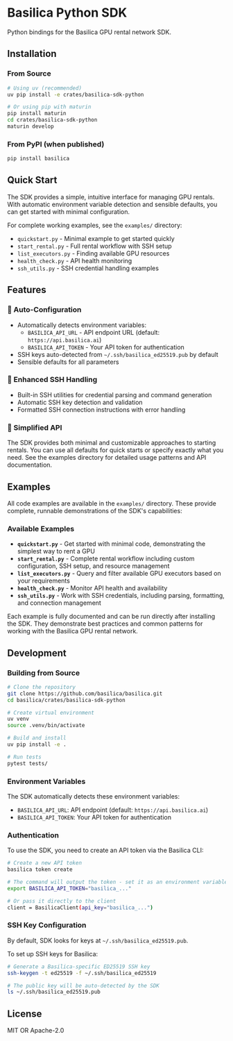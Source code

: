 # Basilica Python SDK

Python bindings for the Basilica GPU rental network SDK.

## Installation

### From Source

```bash
# Using uv (recommended)
uv pip install -e crates/basilica-sdk-python

# Or using pip with maturin
pip install maturin
cd crates/basilica-sdk-python
maturin develop
```

### From PyPI (when published)

```bash
pip install basilica
```

## Quick Start

The SDK provides a simple, intuitive interface for managing GPU rentals. With automatic environment variable detection and sensible defaults, you can get started with minimal configuration.

For complete working examples, see the `examples/` directory:
- `quickstart.py` - Minimal example to get started quickly
- `start_rental.py` - Full rental workflow with SSH setup
- `list_executors.py` - Finding available GPU resources
- `health_check.py` - API health monitoring
- `ssh_utils.py` - SSH credential handling examples

## Features

### 🚀 Auto-Configuration
- Automatically detects environment variables:
  - `BASILICA_API_URL` - API endpoint URL (default: `https://api.basilica.ai`)
  - `BASILICA_API_TOKEN` - Your API token for authentication
- SSH keys auto-detected from `~/.ssh/basilica_ed25519.pub` by default
- Sensible defaults for all parameters

### 🔐 Enhanced SSH Handling
- Built-in SSH utilities for credential parsing and command generation
- Automatic SSH key detection and validation
- Formatted SSH connection instructions with error handling

### 🎯 Simplified API
The SDK provides both minimal and customizable approaches to starting rentals. You can use all defaults for quick starts or specify exactly what you need. See the examples directory for detailed usage patterns and API documentation.

## Examples

All code examples are available in the `examples/` directory. These provide complete, runnable demonstrations of the SDK's capabilities:

### Available Examples

- **`quickstart.py`** - Get started with minimal code, demonstrating the simplest way to rent a GPU
- **`start_rental.py`** - Complete rental workflow including custom configuration, SSH setup, and resource management
- **`list_executors.py`** - Query and filter available GPU executors based on your requirements
- **`health_check.py`** - Monitor API health and availability
- **`ssh_utils.py`** - Work with SSH credentials, including parsing, formatting, and connection management

Each example is fully documented and can be run directly after installing the SDK. They demonstrate best practices and common patterns for working with the Basilica GPU rental network.

## Development

### Building from Source

```bash
# Clone the repository
git clone https://github.com/basilica/basilica.git
cd basilica/crates/basilica-sdk-python

# Create virtual environment
uv venv
source .venv/bin/activate

# Build and install
uv pip install -e .

# Run tests
pytest tests/
```

### Environment Variables

The SDK automatically detects these environment variables:

- `BASILICA_API_URL`: API endpoint (default: `https://api.basilica.ai`)
- `BASILICA_API_TOKEN`: Your API token for authentication

### Authentication

To use the SDK, you need to create an API token via the Basilica CLI:

```bash
# Create a new API token
basilica token create

# The command will output the token - set it as an environment variable
export BASILICA_API_TOKEN="basilica_..."

# Or pass it directly to the client
client = BasilicaClient(api_key="basilica_...")
```

### SSH Key Configuration

By default, SDK looks for keys at `~/.ssh/basilica_ed25519.pub`.

To set up SSH keys for Basilica:
```bash
# Generate a Basilica-specific ED25519 SSH key
ssh-keygen -t ed25519 -f ~/.ssh/basilica_ed25519

# The public key will be auto-detected by the SDK
ls ~/.ssh/basilica_ed25519.pub
```

## License

MIT OR Apache-2.0